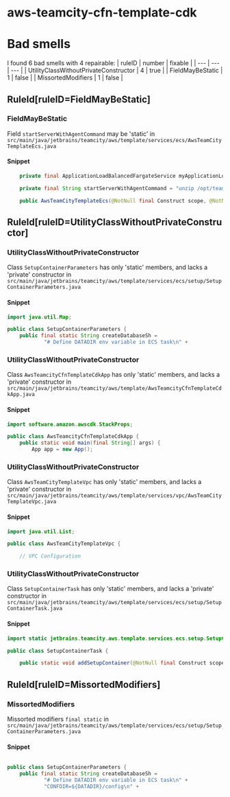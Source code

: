 # aws-teamcity-cfn-template-cdk 
 
# Bad smells
I found 6 bad smells with 4 repairable:
| ruleID | number | fixable |
| --- | --- | --- |
| UtilityClassWithoutPrivateConstructor | 4 | true |
| FieldMayBeStatic | 1 | false |
| MissortedModifiers | 1 | false |
## RuleId[ruleID=FieldMayBeStatic]
### FieldMayBeStatic
Field `startServerWithAgentCommand` may be 'static'
in `src/main/java/jetbrains/teamcity/aws/template/services/ecs/AwsTeamCityTemplateEcs.java`
#### Snippet
```java
    private final ApplicationLoadBalancedFargateService myApplicationLoadBalancedFargateService;

    private final String startServerWithAgentCommand = "unzip /opt/teamcity/webapps/ROOT/update/buildAgent.zip -d /opt/teamcity/buildAgent; mv /opt/teamcity/buildAgent/conf/buildAgent.dist.properties /opt/teamcity/buildAgent/conf/buildAgent.properties; /opt/teamcity/bin/runAll.sh start; while ! tail -f /opt/teamcity/logs/teamcity-server.log ; do sleep 1 ; done";

    public AwsTeamCityTemplateEcs(@NotNull final Construct scope, @NotNull final Vpc vpc, @NotNull final AwsTeamCityTemplateEfs teamcityTemplateEfs) {
```

## RuleId[ruleID=UtilityClassWithoutPrivateConstructor]
### UtilityClassWithoutPrivateConstructor
Class `SetupContainerParameters` has only 'static' members, and lacks a 'private' constructor
in `src/main/java/jetbrains/teamcity/aws/template/services/ecs/setup/SetupContainerParameters.java`
#### Snippet
```java
import java.util.Map;

public class SetupContainerParameters {
    public final static String createDatabaseSh =
            "# Define DATADIR env variable in ECS task\n" +
```

### UtilityClassWithoutPrivateConstructor
Class `AwsTeamcityCfnTemplateCdkApp` has only 'static' members, and lacks a 'private' constructor
in `src/main/java/jetbrains/teamcity/aws/template/AwsTeamcityCfnTemplateCdkApp.java`
#### Snippet
```java
import software.amazon.awscdk.StackProps;

public class AwsTeamcityCfnTemplateCdkApp {
    public static void main(final String[] args) {
        App app = new App();
```

### UtilityClassWithoutPrivateConstructor
Class `AwsTeamCityTemplateVpc` has only 'static' members, and lacks a 'private' constructor
in `src/main/java/jetbrains/teamcity/aws/template/services/vpc/AwsTeamCityTemplateVpc.java`
#### Snippet
```java
import java.util.List;

public class AwsTeamCityTemplateVpc {

    // VPC Configuration
```

### UtilityClassWithoutPrivateConstructor
Class `SetupContainerTask` has only 'static' members, and lacks a 'private' constructor
in `src/main/java/jetbrains/teamcity/aws/template/services/ecs/setup/SetupContainerTask.java`
#### Snippet
```java
import static jetbrains.teamcity.aws.template.services.ecs.setup.SetupContainerParameters.createDatabaseSh;

public class SetupContainerTask {

    public static void addSetupContainer(@NotNull final Construct scope,
```

## RuleId[ruleID=MissortedModifiers]
### MissortedModifiers
Missorted modifiers `final static`
in `src/main/java/jetbrains/teamcity/aws/template/services/ecs/setup/SetupContainerParameters.java`
#### Snippet
```java

public class SetupContainerParameters {
    public final static String createDatabaseSh =
            "# Define DATADIR env variable in ECS task\n" +
            "CONFDIR=${DATADIR}/config\n" +
```

